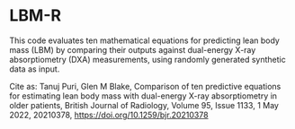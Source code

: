 # LBM-R
This code evaluates ten mathematical equations for predicting lean body mass (LBM) by comparing their outputs against dual-energy X-ray absorptiometry (DXA) measurements, using randomly generated synthetic data as input. 

Cite as: Tanuj Puri, Glen M Blake, Comparison of ten predictive equations for estimating lean body mass with dual-energy X-ray absorptiometry in older patients, British Journal of Radiology, Volume 95, Issue 1133, 1 May 2022, 20210378, https://doi.org/10.1259/bjr.20210378 
